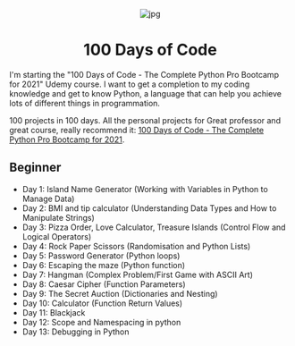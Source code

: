 <p align="center">
<img width="" src="https://images.wallpapersden.com/image/download/fantasy-whale-hd_bWlpbmeUmZqaraWkpJRma2VlrW5lZQ.jpg" align="center" alt="jpg" />
<h1 align="center">100 Days of Code</h1>
</p>
I'm starting the "100 Days of Code - The Complete Python Pro Bootcamp for 2021" Udemy course.
I want to get a completion to my coding knowledge and get to know Python, a language that can help you achieve lots of different things in programmation. 

100 projects in 100 days. All the personal projects for Great professor and great course, really recommend it:
[100 Days of Code - The Complete Python Pro Bootcamp for 2021](https://www.udemy.com/course/100-days-of-code).


## Beginner
- Day 1: Island Name Generator (Working with Variables in Python to Manage Data)
- Day 2: BMI and tip calculator (Understanding Data Types and How to Manipulate Strings)
- Day 3: Pizza Order, Love Calculator, Treasure Islands (Control Flow and Logical Operators)
- Day 4: Rock Paper Scissors (Randomisation and Python Lists)
- Day 5: Password Generator (Python loops)
- Day 6: Escaping the maze (Python function)
- Day 7: Hangman (Complex Problem/First Game with ASCII Art)
- Day 8: Caesar Cipher (Function Parameters)
- Day 9: The Secret Auction (Dictionaries and Nesting)
- Day 10: Calculator (Function Return Values)
- Day 11: Blackjack 
- Day 12: Scope and Namespacing in python
- Day 13: Debugging in Python 

